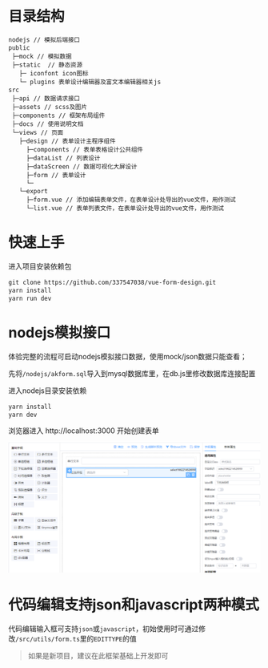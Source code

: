 # 目录结构

```text
nodejs // 模拟后端接口
public
 ├─mock // 模拟数据
 ├─static  // 静态资源
   ├─ iconfont icon图标
   └─ plugins 表单设计编辑器及富文本编辑器相关js
src
 ├─api // 数据请求接口
 ├─assets // scss及图片
 ├─components // 框架布局组件
 ├─docs // 使用说明文档
 └─views // 页面
   ├─design // 表单设计主程序组件
     ├─components // 表单表格设计公共组件
     ├─dataList // 列表设计
     ├─dataScreen // 数据可视化大屏设计
     ├─form // 表单设计
     └─
   └─export
     ├─form.vue // 添加编辑表单文件，在表单设计处导出的vue文件，用作测试
     └─list.vue // 表单列表文件，在表单设计处导出的vue文件，用作测试
```

# 快速上手

进入项目安装依赖包

```text
git clone https://github.com/337547038/vue-form-design.git
yarn install
yarn run dev
```

# nodejs模拟接口

体验完整的流程可启动nodejs模拟接口数据，使用mock/json数据只能查看；

先将`/nodejs/akform.sql`导入到mysql数据库里，在db.js里修改数据库连接配置

进入nodejs目录安装依赖

```text
yarn install
yarn dev
```

浏览器进入 http://localhost:3000 开始创建表单

![](./img/img1.png)

# 代码编辑支持json和javascript两种模式

代码编辑输入框可支持`json`或`javascript`，初始使用时可通过修改`/src/utils/form.ts`里的`EDITTYPE`的值


> 如果是新项目，建议在此框架基础上开发即可

